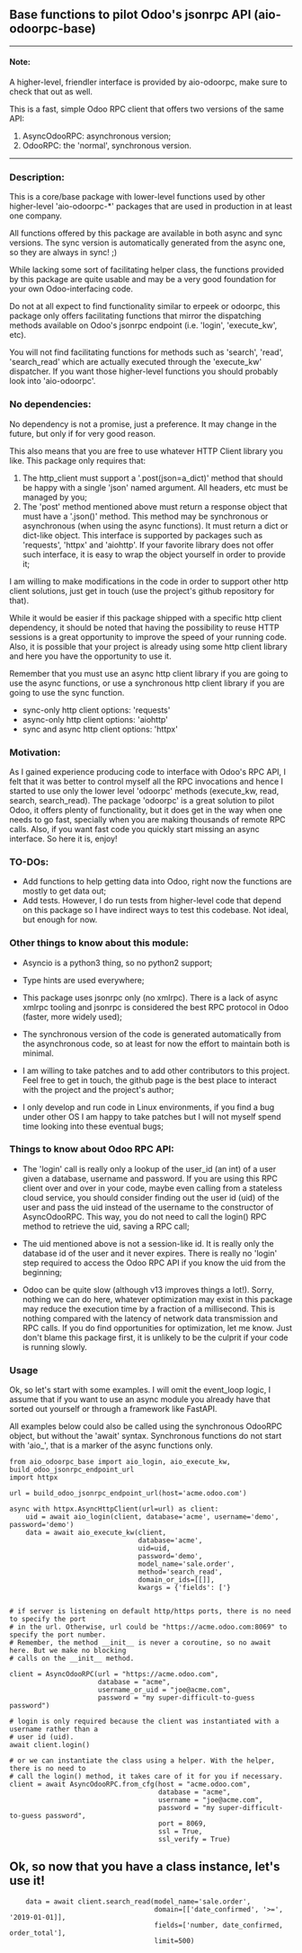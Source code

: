 ## Base functions to pilot Odoo's jsonrpc API (aio-odoorpc-base)

---
#### Note:

A higher-level, friendler interface is provided by aio-odoorpc, make sure to check that out
as well.

This is a fast, simple Odoo RPC client that offers two versions of the same API:
1. AsyncOdooRPC: asynchronous version;
2. OdooRPC: the 'normal', synchronous version.

---

### Description:
This is a core/base package with lower-level functions used by other higher-level
'aio-odoorpc-*' packages that are used in production in at least one company.

All functions offered by this package are available in both async and sync versions. The sync
version is automatically generated from the async one, so they are always in sync! ;)

While lacking some sort of facilitating helper class, the functions provided by this package
are quite usable and may be a very good foundation for your own Odoo-interfacing code.

Do not at all expect to find functionality similar to erpeek or odoorpc, this package only offers
facilitating functions that mirror the dispatching methods available on Odoo's jsonrpc endpoint
(i.e. 'login', 'execute_kw', etc).

You will not find facilitating functions for methods such as 'search', 'read', 'search_read' which
are actually executed through the 'execute_kw' dispatcher. If you want those higher-level functions
you should probably look into 'aio-odoorpc'.


### No dependencies:
No dependency is not a promise, just a preference. It may change in the future, but only if for very
good reason.

This also means that you are free to use whatever HTTP Client library you like. This package only
requires that:
1. The http_client must support a '.post(json=a_dict)' method that should be happy with a single
   'json' named argument. All headers, etc must be managed by you;
2. The 'post' method mentioned above must return a response object that must have a '.json()'
   method. This method may be synchronous or asynchronous (when using the async functions).
   It must return a dict or dict-like object. This interface is supported by packages such
   as 'requests', 'httpx' and 'aiohttp'. If your favorite library does not offer such interface, it
   is easy to wrap the object yourself in order to provide it;

I am willing to make modifications in the code in order to support other http client solutions, just
get in touch (use the project's github repository for that).

While it would be easier if this package shipped with a specific http client dependency, it should be
noted that having the possibility to reuse HTTP sessions is a great opportunity to improve the 
speed of your running code. Also, it is possible that your project is already using some http client
library and here you have the opportunity to use it. 

Remember that you must use an async http client library if you are going to use the async functions,
or use a synchronous http client library if you are going to use the sync function.

- sync-only http client options: 'requests'
- async-only http client options: 'aiohttp'
- sync and async http client options: 'httpx'

### Motivation:
As I gained experience producing code to interface with Odoo's RPC API, I felt that it was better to control myself
all the RPC invocations and hence I started to use only the lower level 'odoorpc' methods
(execute_kw, read, search, search_read).
The package 'odoorpc' is a great solution to pilot Odoo, it offers plenty of functionality, but it does
get in the way when one needs to go fast, specially when you are making thousands of remote RPC calls.
Also, if you want fast code you quickly start missing an async interface. So here it is, enjoy!


### TO-DOs:
- Add functions to help getting data into Odoo, right now the functions are mostly to get data out;
- Add tests. However, I do run tests from higher-level code that depend on this package so I have
  indirect ways to test this codebase. Not ideal, but enough for now.


### Other things to know about this module:
- Asyncio is a python3 thing, so no python2 support;

- Type hints are used everywhere;

- This package uses jsonrpc only (no xmlrpc). There is a lack of async xmlrpc tooling and
  jsonrpc is considered the best RPC protocol in Odoo (faster, more widely used);
  
- The synchronous version of the code is generated automatically from the asynchronous code, so at
  least for now the effort to maintain both is minimal.

- I am willing to take patches and to add other contributors to this project. Feel free to get in touch,
  the github page is the best place to interact with the project and the project's author;

- I only develop and run code in Linux environments, if you find a bug under other OS I am happy
  to take patches but I will not myself spend time looking into these eventual bugs;


### Things to know about Odoo RPC API:

- The 'login' call is really only a lookup of the user_id (an int) of a user given a
  database, username and password. If you are using this RPC client over and over in your code,
  maybe even calling from a stateless cloud service, you should consider finding out the user id (uid)
  of the user and pass the uid instead of the username to the constructor of AsyncOdooRPC. This way, 
  you do not need to call the login() RPC method to retrieve the uid, saving a RPC call;

- The uid mentioned above is not a session-like id. It is really only the database id of the user
  and it never expires. There is really no 'login' step required to access the Odoo RPC API if you
  know the uid from the beginning;
  
- Odoo can be quite slow (although v13 improves things a lot!). Sorry, nothing we can do here, 
  whatever optimization may exist in this package may reduce the execution time by a fraction of
  a millisecond. This is nothing compared with the latency of network data transmission and RPC calls.
  If you do find opportunities for optimization, let me know. Just don't blame this package first, it
  is unlikely to be the culprit if your code is running slowly.


### Usage

Ok, so let's start with some examples. I will omit the event_loop logic, I assume that if you want
to use an async module you already have that sorted out yourself or through a framework like FastAPI.

All examples below could also be called using the synchronous OdooRPC object, but without the
'await' syntax. Synchronous functions do not start with 'aio_', that is a marker of the async
functions only.

```
from aio_odoorpc_base import aio_login, aio_execute_kw, build_odoo_jsonrpc_endpoint_url
import httpx

url = build_odoo_jsonrpc_endpoint_url(host='acme.odoo.com')

async with httpx.AsyncHttpClient(url=url) as client:
    uid = await aio_login(client, database='acme', username='demo', password='demo')
    data = await aio_execute_kw(client,
                                database='acme',
                                uid=uid,
                                password='demo',
                                model_name='sale.order',
                                method='search_read',
                                domain_or_ids=[[]],
                                kwargs = {'fields': ['} 


# if server is listening on default http/https ports, there is no need to specify the port
# in the url. Otherwise, url could be "https://acme.odoo.com:8069" to specify the port number.
# Remember, the method __init__ is never a coroutine, so no await here. But we make no blocking
# calls on the __init__ method.

client = AsyncOdooRPC(url = "https://acme.odoo.com",
                      database = "acme",
                      username_or_uid = "joe@acme.com",
                      password = "my super-difficult-to-guess password")

# login is only required because the client was instantiated with a username rather than a
# user id (uid).
await client.login()

# or we can instantiate the class using a helper. With the helper, there is no need to 
# call the login() method, it takes care of it for you if necessary.
client = await AsyncOdooRPC.from_cfg(host = "acme.odoo.com",
                                     database = "acme",
                                     username = "joe@acme.com",
                                     password = "my super-difficult-to-guess password",
                                     port = 8069,
                                     ssl = True,
                                     ssl_verify = True)
```

## Ok, so now that you have a class instance, let's use it! 

```
    data = await client.search_read(model_name='sale.order',
                                    domain=[['date_confirmed', '>=', '2019-01-01]],
                                    fields=['number, date_confirmed, order_total'],
                                    limit=500)
```

